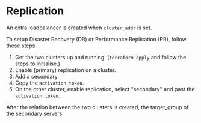 # Replication

An extra loadbalancer is created when `cluster_addr` is set.

To setup Disaster Recovery (DR) or Performance Replication (PR), follow these steps.

1. Get the two clusters up and running. (`terraform apply` and follow the steps to initialise.)
2. Enable (primary) replication on a cluster.
3. Add a secondary.
4. Copy the `activation token`.
5. On the other cluster, enable replication, select "secondary" and past the `activation token`.

After the relation between the two clusters is created, the target_group of the secondary servers
